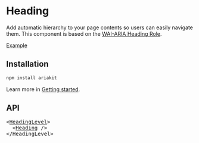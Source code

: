 # Heading

<p data-description>
  Add automatic hierarchy to your page contents so users can easily navigate them. This component is based on the <a href="https://w3c.github.io/aria/#heading">WAI-ARIA Heading Role</a>.
</p>

<a href="../examples/heading/index.tsx" data-playground>Example</a>

## Installation

```sh
npm install ariakit
```

Learn more in [Getting started](/guide/getting-started).

## API

<pre data-api>
&lt;<a href="/api-reference/heading-level">HeadingLevel</a>&gt;
  &lt;<a href="/api-reference/heading">Heading</a> /&gt;
&lt;/HeadingLevel&gt;
</pre>
